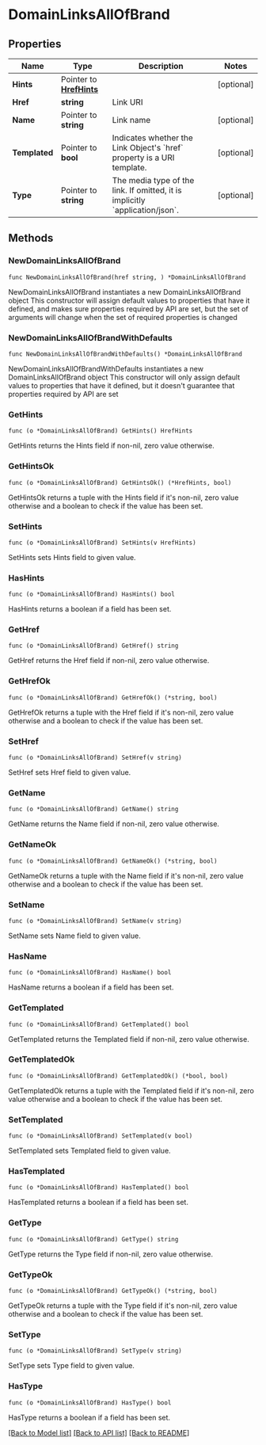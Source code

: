 # DomainLinksAllOfBrand

## Properties

Name | Type | Description | Notes
------------ | ------------- | ------------- | -------------
**Hints** | Pointer to [**HrefHints**](HrefHints.md) |  | [optional] 
**Href** | **string** | Link URI | 
**Name** | Pointer to **string** | Link name | [optional] 
**Templated** | Pointer to **bool** | Indicates whether the Link Object&#39;s &#x60;href&#x60; property is a URI template. | [optional] 
**Type** | Pointer to **string** | The media type of the link. If omitted, it is implicitly &#x60;application/json&#x60;. | [optional] 

## Methods

### NewDomainLinksAllOfBrand

`func NewDomainLinksAllOfBrand(href string, ) *DomainLinksAllOfBrand`

NewDomainLinksAllOfBrand instantiates a new DomainLinksAllOfBrand object
This constructor will assign default values to properties that have it defined,
and makes sure properties required by API are set, but the set of arguments
will change when the set of required properties is changed

### NewDomainLinksAllOfBrandWithDefaults

`func NewDomainLinksAllOfBrandWithDefaults() *DomainLinksAllOfBrand`

NewDomainLinksAllOfBrandWithDefaults instantiates a new DomainLinksAllOfBrand object
This constructor will only assign default values to properties that have it defined,
but it doesn't guarantee that properties required by API are set

### GetHints

`func (o *DomainLinksAllOfBrand) GetHints() HrefHints`

GetHints returns the Hints field if non-nil, zero value otherwise.

### GetHintsOk

`func (o *DomainLinksAllOfBrand) GetHintsOk() (*HrefHints, bool)`

GetHintsOk returns a tuple with the Hints field if it's non-nil, zero value otherwise
and a boolean to check if the value has been set.

### SetHints

`func (o *DomainLinksAllOfBrand) SetHints(v HrefHints)`

SetHints sets Hints field to given value.

### HasHints

`func (o *DomainLinksAllOfBrand) HasHints() bool`

HasHints returns a boolean if a field has been set.

### GetHref

`func (o *DomainLinksAllOfBrand) GetHref() string`

GetHref returns the Href field if non-nil, zero value otherwise.

### GetHrefOk

`func (o *DomainLinksAllOfBrand) GetHrefOk() (*string, bool)`

GetHrefOk returns a tuple with the Href field if it's non-nil, zero value otherwise
and a boolean to check if the value has been set.

### SetHref

`func (o *DomainLinksAllOfBrand) SetHref(v string)`

SetHref sets Href field to given value.


### GetName

`func (o *DomainLinksAllOfBrand) GetName() string`

GetName returns the Name field if non-nil, zero value otherwise.

### GetNameOk

`func (o *DomainLinksAllOfBrand) GetNameOk() (*string, bool)`

GetNameOk returns a tuple with the Name field if it's non-nil, zero value otherwise
and a boolean to check if the value has been set.

### SetName

`func (o *DomainLinksAllOfBrand) SetName(v string)`

SetName sets Name field to given value.

### HasName

`func (o *DomainLinksAllOfBrand) HasName() bool`

HasName returns a boolean if a field has been set.

### GetTemplated

`func (o *DomainLinksAllOfBrand) GetTemplated() bool`

GetTemplated returns the Templated field if non-nil, zero value otherwise.

### GetTemplatedOk

`func (o *DomainLinksAllOfBrand) GetTemplatedOk() (*bool, bool)`

GetTemplatedOk returns a tuple with the Templated field if it's non-nil, zero value otherwise
and a boolean to check if the value has been set.

### SetTemplated

`func (o *DomainLinksAllOfBrand) SetTemplated(v bool)`

SetTemplated sets Templated field to given value.

### HasTemplated

`func (o *DomainLinksAllOfBrand) HasTemplated() bool`

HasTemplated returns a boolean if a field has been set.

### GetType

`func (o *DomainLinksAllOfBrand) GetType() string`

GetType returns the Type field if non-nil, zero value otherwise.

### GetTypeOk

`func (o *DomainLinksAllOfBrand) GetTypeOk() (*string, bool)`

GetTypeOk returns a tuple with the Type field if it's non-nil, zero value otherwise
and a boolean to check if the value has been set.

### SetType

`func (o *DomainLinksAllOfBrand) SetType(v string)`

SetType sets Type field to given value.

### HasType

`func (o *DomainLinksAllOfBrand) HasType() bool`

HasType returns a boolean if a field has been set.


[[Back to Model list]](../README.md#documentation-for-models) [[Back to API list]](../README.md#documentation-for-api-endpoints) [[Back to README]](../README.md)


